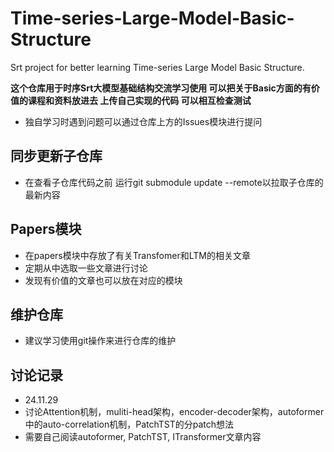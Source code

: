 # Time-series-Large-Model-Basic-Structure
Srt project for better learning Time-series Large Model Basic Structure.

**这个仓库用于时序Srt大模型基础结构交流学习使用
可以把关于Basic方面的有价值的课程和资料放进去
上传自己实现的代码 可以相互检查测试**

- 独自学习时遇到问题可以通过仓库上方的Issues模块进行提问

## 同步更新子仓库
- 在查看子仓库代码之前 运行git submodule update --remote以拉取子仓库的最新内容


## Papers模块
- 在papers模块中存放了有关Transfomer和LTM的相关文章
- 定期从中选取一些文章进行讨论
- 发现有价值的文章也可以放在对应的模块
  
## 维护仓库
- 建议学习使用git操作来进行仓库的维护

## 讨论记录
- 24.11.29
-   讨论Attention机制，muliti-head架构，encoder-decoder架构，autoformer中的auto-correlation机制，PatchTST的分patch想法
-   需要自己阅读autoformer, PatchTST, ITransformer文章内容
